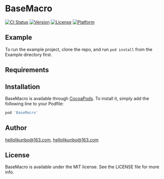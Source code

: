 # BaseMacro

[![CI Status](https://img.shields.io/travis/hellolikunbo@163.com/BaseMacro.svg?style=flat)](https://travis-ci.org/hellolikunbo@163.com/BaseMacro)
[![Version](https://img.shields.io/cocoapods/v/BaseMacro.svg?style=flat)](https://cocoapods.org/pods/BaseMacro)
[![License](https://img.shields.io/cocoapods/l/BaseMacro.svg?style=flat)](https://cocoapods.org/pods/BaseMacro)
[![Platform](https://img.shields.io/cocoapods/p/BaseMacro.svg?style=flat)](https://cocoapods.org/pods/BaseMacro)

## Example

To run the example project, clone the repo, and run `pod install` from the Example directory first.

## Requirements

## Installation

BaseMacro is available through [CocoaPods](https://cocoapods.org). To install
it, simply add the following line to your Podfile:

```ruby
pod 'BaseMacro'
```

## Author

hellolikunbo@163.com, hellolikunbo@163.com

## License

BaseMacro is available under the MIT license. See the LICENSE file for more info.
